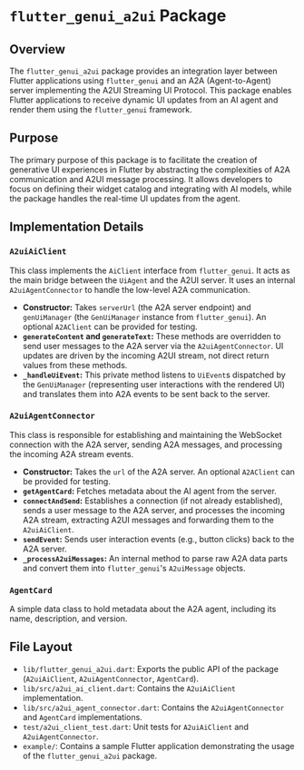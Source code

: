 # `flutter_genui_a2ui` Package

## Overview

The `flutter_genui_a2ui` package provides an integration layer between Flutter applications using `flutter_genui` and an A2A (Agent-to-Agent) server implementing the A2UI Streaming UI Protocol. This package enables Flutter applications to receive dynamic UI updates from an AI agent and render them using the `flutter_genui` framework.

## Purpose

The primary purpose of this package is to facilitate the creation of generative UI experiences in Flutter by abstracting the complexities of A2A communication and A2UI message processing. It allows developers to focus on defining their widget catalog and integrating with AI models, while the package handles the real-time UI updates from the agent.

## Implementation Details

### `A2uiAiClient`

This class implements the `AiClient` interface from `flutter_genui`. It acts as the main bridge between the `UiAgent` and the A2UI server. It uses an internal `A2uiAgentConnector` to handle the low-level A2A communication.

- **Constructor:** Takes `serverUrl` (the A2A server endpoint) and `genUiManager` (the `GenUiManager` instance from `flutter_genui`). An optional `A2AClient` can be provided for testing.
- **`generateContent` and `generateText`:** These methods are overridden to send user messages to the A2A server via the `A2uiAgentConnector`. UI updates are driven by the incoming A2UI stream, not direct return values from these methods.
- **`_handleUiEvent`:** This private method listens to `UiEvent`s dispatched by the `GenUiManager` (representing user interactions with the rendered UI) and translates them into A2A events to be sent back to the server.

### `A2uiAgentConnector`

This class is responsible for establishing and maintaining the WebSocket connection with the A2A server, sending A2A messages, and processing the incoming A2A stream events.

- **Constructor:** Takes the `url` of the A2A server. An optional `A2AClient` can be provided for testing.
- **`getAgentCard`:** Fetches metadata about the AI agent from the server.
- **`connectAndSend`:** Establishes a connection (if not already established), sends a user message to the A2A server, and processes the incoming A2A stream, extracting A2UI messages and forwarding them to the `A2uiAiClient`.
- **`sendEvent`:** Sends user interaction events (e.g., button clicks) back to the A2A server.
- **`_processA2uiMessages`:** An internal method to parse raw A2A data parts and convert them into `flutter_genui`'s `A2uiMessage` objects.

### `AgentCard`

A simple data class to hold metadata about the A2A agent, including its name, description, and version.

## File Layout

- `lib/flutter_genui_a2ui.dart`: Exports the public API of the package (`A2uiAiClient`, `A2uiAgentConnector`, `AgentCard`).
- `lib/src/a2ui_ai_client.dart`: Contains the `A2uiAiClient` implementation.
- `lib/src/a2ui_agent_connector.dart`: Contains the `A2uiAgentConnector` and `AgentCard` implementations.
- `test/a2ui_client_test.dart`: Unit tests for `A2uiAiClient` and `A2uiAgentConnector`.
- `example/`: Contains a sample Flutter application demonstrating the usage of the `flutter_genui_a2ui` package.
